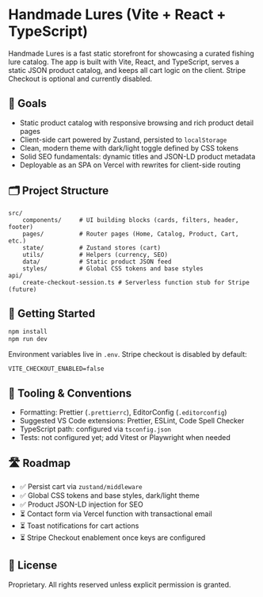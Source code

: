 # Handmade Lures (Vite + React + TypeScript)

Handmade Lures is a fast static storefront for showcasing a curated fishing lure catalog. The app is built with Vite, React, and TypeScript, serves a static JSON product catalog, and keeps all cart logic on the client. Stripe Checkout is optional and currently disabled.

## 🎯 Goals

- Static product catalog with responsive browsing and rich product detail pages
- Client-side cart powered by Zustand, persisted to `localStorage`
- Clean, modern theme with dark/light toggle defined by CSS tokens
- Solid SEO fundamentals: dynamic titles and JSON-LD product metadata
- Deployable as an SPA on Vercel with rewrites for client-side routing

## 🗂️ Project Structure

```
src/
	components/     # UI building blocks (cards, filters, header, footer)
	pages/          # Router pages (Home, Catalog, Product, Cart, etc.)
	state/          # Zustand stores (cart)
	utils/          # Helpers (currency, SEO)
	data/           # Static product JSON feed
	styles/         # Global CSS tokens and base styles
api/
	create-checkout-session.ts # Serverless function stub for Stripe (future)
```

## 🚀 Getting Started

```powershell
npm install
npm run dev
```

Environment variables live in `.env`. Stripe checkout is disabled by default:

```
VITE_CHECKOUT_ENABLED=false
```

## 🧰 Tooling & Conventions

- Formatting: Prettier (`.prettierrc`), EditorConfig (`.editorconfig`)
- Suggested VS Code extensions: Prettier, ESLint, Code Spell Checker
- TypeScript path: configured via `tsconfig.json`
- Tests: not configured yet; add Vitest or Playwright when needed

## 🛣️ Roadmap

- ✅ Persist cart via `zustand/middleware`
- ✅ Global CSS tokens and base styles, dark/light theme
- ✅ Product JSON-LD injection for SEO
- ⏳ Contact form via Vercel function with transactional email
- ⏳ Toast notifications for cart actions
- ⏳ Stripe Checkout enablement once keys are configured

## 📄 License

Proprietary. All rights reserved unless explicit permission is granted.
